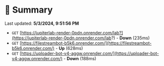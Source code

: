 # 📖 Summary
Last updated: **5/3/2024, 9:51:56 PM**

- `GET` [https://jupiterlab-render-0pdn.onrender.com/lab?](https://jupiterlab-render-0pdn.onrender.com/lab?) - **Down** (235ms)
- `GET` [https://filestreambot-b5k6.onrender.com/](https://filestreambot-b5k6.onrender.com/) - **Up** (628ms)
- `GET` [https://uploader-bot-v4-aggw.onrender.com/](https://uploader-bot-v4-aggw.onrender.com/) - **Down** (188ms)
